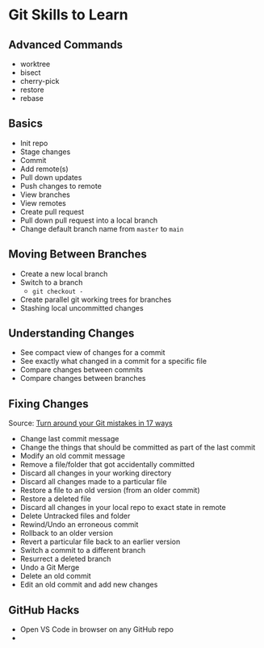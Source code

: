 # Git Skills to Learn

## Advanced Commands
- worktree
- bisect
- cherry-pick
- restore
- rebase


## Basics
- Init repo
- Stage changes
- Commit
- Add remote(s)
- Pull down updates
- Push changes to remote
- View branches
- View remotes
- Create pull request
- Pull down pull request into a local branch
- Change default branch name from `master` to `main`


## Moving Between Branches
- Create a new local branch
- Switch to a branch 
    - `git checkout -`
- Create parallel git working trees for branches
- Stashing local uncommitted changes

## Understanding Changes
- See compact view of changes for a commit
- See exactly what changed in a commit for a specific file
- Compare changes between commits
- Compare changes between branches

## Fixing Changes
Source: [Turn around your Git mistakes in 17 ways](https://dev.to/smitterhane/turn-around-your-git-mistakes-in-17-ways-2mn1)
- Change last commit message
- Change the things that should be committed as part of the last commit
- Modify an old commit message
- Remove a file/folder that got accidentally committed 
- Discard all changes in your working directory
- Discard all changes made to a particular file
- Restore a file to an old version (from an older commit)
- Restore a deleted file
- Discard all changes in your local repo to exact state in remote
- Delete Untracked files and folder
- Rewind/Undo an erroneous commit
- Rollback to an older version
- Revert a particular file back to an earlier version
- Switch a commit to a different branch
- Resurrect a deleted branch
- Undo a Git Merge
- Delete an old commit
- Edit an old commit and add new changes

## GitHub Hacks
- Open VS Code in browser on any GitHub repo
- 
